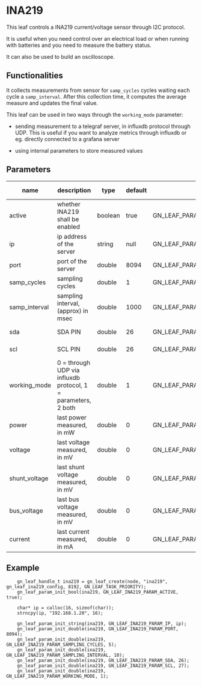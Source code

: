 
# INA219

This leaf controls a INA219 current/voltage sensor through I2C protocol.

It is useful when you need control over an electrical load or when running with batteries and you need to measure the battery status.

It can also be used to build an oscilloscope.

## Functionalities

It collects measurements from sensor for `samp_cycles` cycles waiting each cycle a `samp_interval`. After this collection time, it computes the average measure and updates the final value.

This leaf can be used in two ways through the `working_mode` parameter:

- sending measurement to a telegraf server, in influxdb protocol through UDP. This is useful if you want to analyze metrics through influxdb or eg. directly connected to a grafana server

- using internal parameters to store measured values

## Parameters

| name        | description          					 | type 		| default 	| access		| storage	| valid values	|
| ----------- | ---------------------------------------- | ------------ | --------- | ------------- | --------- | ---------- |
| active       | whether INA219 shall be enabled      | boolean      | true      | GN_LEAF_PARAM_ACCESS_ALL | GN_LEAF_PARAM_STORAGE_PERSISTED | true/false |
| ip       | ip address of the server      | string      | null      | GN_LEAF_PARAM_ACCESS_ALL | GN_LEAF_PARAM_STORAGE_PERSISTED | 16 char array |
| port       | port of the server      | double      | 8094      | GN_LEAF_PARAM_ACCESS_ALL | GN_LEAF_PARAM_STORAGE_PERSISTED | true/false |
| samp_cycles       | sampling cycles      | double      | 1      | GN_LEAF_PARAM_ACCESS_ALL | GN_LEAF_PARAM_STORAGE_PERSISTED | positive double |
| samp_interval       | sampling interval, (approx) in msec      | double      | 1000      | GN_LEAF_PARAM_ACCESS_ALL | GN_LEAF_PARAM_STORAGE_PERSISTED | positive double |
| sda       | SDA PIN      | double      | 26      | GN_LEAF_PARAM_ACCESS_NODE_INTERNAL | GN_LEAF_PARAM_STORAGE_PERSISTED | positive double |
| scl       | SCL PIN      | double      | 26      | GN_LEAF_PARAM_ACCESS_NODE_INTERNAL | GN_LEAF_PARAM_STORAGE_PERSISTED | positive double |
| working_mode       | 0 = through UDP via influxdb protocol, 1 = parameters, 2 both | double      | 1      | GN_LEAF_PARAM_ACCESS_ALL | GN_LEAF_PARAM_STORAGE_PERSISTED | double positive |
| power       | last power measured, in mW | double      | 0      | GN_LEAF_PARAM_ACCESS_NETWORK | GN_LEAF_PARAM_STORAGE_VOLATILE | any |
| voltage       | last voltage measured, in mV  | double      | 0      | GN_LEAF_PARAM_ACCESS_NETWORK | GN_LEAF_PARAM_STORAGE_VOLATILE | any |
| shunt_voltage       | last shunt voltage measured, in mV  | double      | 0      | GN_LEAF_PARAM_ACCESS_NETWORK | GN_LEAF_PARAM_STORAGE_VOLATILE | any |
| bus_voltage       | last bus voltage measured, in mV  | double      | 0      | GN_LEAF_PARAM_ACCESS_NETWORK | GN_LEAF_PARAM_STORAGE_VOLATILE | any |
| current       | last current measured, in mA  | double      | 0      | GN_LEAF_PARAM_ACCESS_NETWORK | GN_LEAF_PARAM_STORAGE_VOLATILE | any |

## Example

```
	gn_leaf_handle_t ina219 = gn_leaf_create(node, "ina219", gn_leaf_ina219_config, 8192, GN_LEAF_TASK_PRIORITY);
	gn_leaf_param_init_bool(ina219, GN_LEAF_INA219_PARAM_ACTIVE, true);

	char* ip = calloc(16, sizeof(char));
	strncpy(ip, "192.168.1.20", 16);

	gn_leaf_param_init_string(ina219, GN_LEAF_INA219_PARAM_IP, ip);
	gn_leaf_param_init_double(ina219, GN_LEAF_INA219_PARAM_PORT, 8094);
	gn_leaf_param_init_double(ina219, GN_LEAF_INA219_PARAM_SAMPLING_CYCLES, 5);
	gn_leaf_param_init_double(ina219, GN_LEAF_INA219_PARAM_SAMPLING_INTERVAL, 10);
	gn_leaf_param_init_double(ina219, GN_LEAF_INA219_PARAM_SDA, 26);
	gn_leaf_param_init_double(ina219, GN_LEAF_INA219_PARAM_SCL, 27);
	gn_leaf_param_init_double(ina219, GN_LEAF_INA219_PARAM_WORKING_MODE, 1);

```

